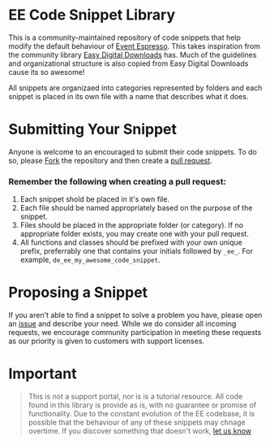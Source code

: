 # EE Code Snippet Library
This is a community-maintained repository of code snippets that help modify the default behaviour of [Event Espresso](http://eventespresso.com).  This takes inspiration from the community library [Easy Digital Downloads](https://easydigitaldownloads.com/) has.  Much of the guidelines and organizational structure is also copied from Easy Digital Downloads cause its so awesome!

All snippets are organizaed into categories represented by folders and each snippet is placed in its own file with a name that describes what it does.

# Submitting Your Snippet
Anyone is welcome to an encouraged to submit their code snippets.  To do so, please [Fork](https://github.com/eventespresso/ee-code-snippet-library/fork) the repository and then create a [pull request](https://github.com/eventespresso/ee-code-snippet-library/compare/).

### Remember the following when creating a pull request:

1. Each snippet shold be placed in it's own file.
2. Each file should be named appropriately based on the purpose of the snippet.
3. Files should be placed in the appropriate folder (or category).  If no appropriate folder exists, you may create one with your pull request.
4. All functions and classes should be prefixed with your own unique prefix, preferrably one that contains your initials followed by `_ee_`. For example, `de_ee_my_awesome_code_snippet`.

# Proposing a Snippet

If you aren't able to find a snippet to solve a problem you have, please open an [issue](https://github.com/eventespresso/ee-code-snippet-library/issues) and describe your need.  While we do consider all incoming requests, we encourage community participation in meeting these requests as our priority is given to customers with support licenses.

# Important

> This is not a support portal, nor is is a tutorial resource.  All code found in this library is provide as is, with no guarantee or promise of functionality.  Due to the constant evolution of the EE codebase, it is possible that the behaviour of any of these snippets may chnage overtime.  If you discover something that doesn't work, [let us know](https://github.com/eventespresso/ee-code-snippet-library/issues)
